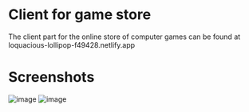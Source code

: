 # Client for game store
The client part for the online store of computer games can be found at loquacious-lollipop-f49428.netlify.app
# Screenshots
![image](https://github.com/lokers23/game-store-react/assets/43656837/42ef123e-20da-46d9-b3b5-0a44da4c54c4)
![image](https://github.com/lokers23/game-store-react/assets/43656837/b64e3ba9-92d2-4e0a-9ab5-02ac431bd495)
